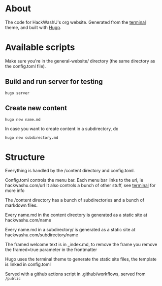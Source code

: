 # About

The code for HackWashU's org website. Generated from the [terminal](https://github.com/panr/hugo-theme-terminal) theme, and built with [Hugp](https://gohugo.io/).

# Available scripts

Make sure you're in the general-website/ directory (the same directory as the config.toml file).

## Build and run server for testing

    hugo server

## Create new content

    hugo new name.md

In case you want to create content in a subdirectory, do

    hugo new subdirectory.md

# Structure
Everything is handled by the /content directory and config.toml.

Config.toml controls the menu bar. Each menu bar links to the url, ie hackwashu.com/url
It also controls a bunch of other stuff, see [terminal](https://github.com/panr/hugo-theme-terminal) for more info

The /content directory has a bunch of subdirectories and a bunch of markdown files.

Every name.md in the content directory is generated as a static site at hackwashu.com/name

Every name.md in a subdirectory/ is generated as a static site at hackwashu.com/subdirectory/name

The framed welcome text is in _index.md, to remove the frame you remove the framed=true parameter in the frontmatter

Hugo uses the terminal theme to generate the static site files, the template is linked in config.toml 

Served with a github actions script in .github/workflows, served from `/public`
